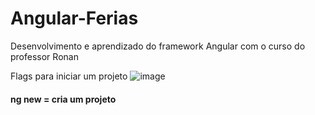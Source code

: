 # Angular-Ferias
Desenvolvimento e aprendizado do framework Angular com o curso do professor Ronan 

Flags para iniciar um projeto 
![image](https://user-images.githubusercontent.com/99850729/208552114-1e1f2d5c-9718-4c46-8a13-560138fe89f2.png)


#### ng new = cria um projeto
